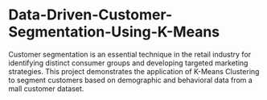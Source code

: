 # Data-Driven-Customer-Segmentation-Using-K-Means
Customer segmentation is an essential technique in the retail industry for identifying distinct consumer groups and developing targeted marketing strategies. This project demonstrates the application of K-Means Clustering to segment customers based on demographic and behavioral data from a mall customer dataset. 
